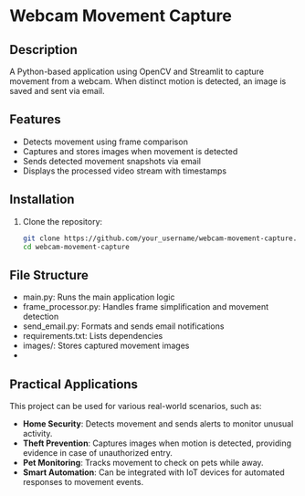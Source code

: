 # Webcam Movement Capture

## Description
A Python-based application using OpenCV and Streamlit to capture movement from a webcam. When distinct motion is detected, an image is saved and sent via email.

## Features
- Detects movement using frame comparison
- Captures and stores images when movement is detected
- Sends detected movement snapshots via email
- Displays the processed video stream with timestamps

## Installation
1. Clone the repository:
   ```sh
   git clone https://github.com/your_username/webcam-movement-capture.git
   cd webcam-movement-capture
   
## File Structure
- main.py: Runs the main application logic
- frame_processor.py: Handles frame simplification and movement detection
- send_email.py: Formats and sends email notifications
- requirements.txt: Lists dependencies
- images/: Stores captured movement images
- 
## Practical Applications
This project can be used for various real-world scenarios, such as:
- **Home Security**: Detects movement and sends alerts to monitor unusual activity.
- **Theft Prevention**: Captures images when motion is detected, providing evidence in case of unauthorized entry.
- **Pet Monitoring**: Tracks movement to check on pets while away.
- **Smart Automation**: Can be integrated with IoT devices for automated responses to movement events.